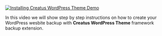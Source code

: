<div class="thz-doc-image max">
<a class="thz-lightbox mfp-iframe" href="https://www.youtube.com/watch?v=9Sat1RXtnr8" data-mfp-title="Installing Creatus WordPress Theme Demo" data-modal-size="large">
	<img src="../../docs-media/splash-installing-creatus-theme-demo.jpg" alt="Installing Creatus WordPress Theme Demo" />
</a>
</div>

In this video we will show step by step instructions on how to create your WordPress wesbite backup with __Creatus WordPress Theme__ framework backup extension. 
